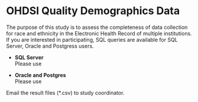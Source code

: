 # OHDSI Quality Demographics Data

The purpose of this study is to assess the completeness of data collection for race and ethnicity in the Electronic Health Record of multiple institutions. 
If you are interested in participating, SQL queries are available for SQL Server, Oracle and Postgress users. 

- **SQL Server**  
Please use 

- **Oracle and Postgres**  
Please use 

Email the result files (*.csv) to study coordinator.
